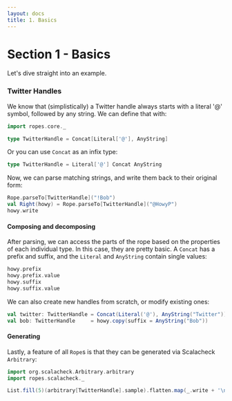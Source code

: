 ```yaml
---
layout: docs
title: 1. Basics
---
```


# Section 1 - Basics

Let's dive straight into an example.

### Twitter Handles

We know that (simplistically) a Twitter handle always starts with a
literal '@' symbol, followed by any string. We can define that with:

```scala mdoc:silent
import ropes.core._

type TwitterHandle = Concat[Literal['@'], AnyString]
```

Or you can use `Concat` as an infix type:

```scala mdoc:silent:nest
type TwitterHandle = Literal['@'] Concat AnyString
```

Now, we can parse matching strings, and write them back to their
original form:

```scala mdoc
Rope.parseTo[TwitterHandle]("!Bob")
val Right(howy) = Rope.parseTo[TwitterHandle]("@HowyP")
howy.write
```

#### Composing and decomposing

After parsing, we can access the parts of the rope based on the
properties of each individual type. In this case, they are pretty basic.
A `Concat` has a prefix and suffix, and the `Literal` and `AnyString`
contain single values:

```scala mdoc
howy.prefix
howy.prefix.value
howy.suffix
howy.suffix.value
```

We can also create new handles from scratch, or modify existing ones:

```scala mdoc
val twitter: TwitterHandle = Concat(Literal('@'), AnyString("Twitter"))
val bob: TwitterHandle     = howy.copy(suffix = AnyString("Bob"))
```

#### Generating

Lastly, a feature of all `Rope`s is that they can be generated via
Scalacheck `Arbitrary`:

```scala mdoc
import org.scalacheck.Arbitrary.arbitrary
import ropes.scalacheck._

List.fill(5)(arbitrary[TwitterHandle].sample).flatten.map(_.write + '\n')
```